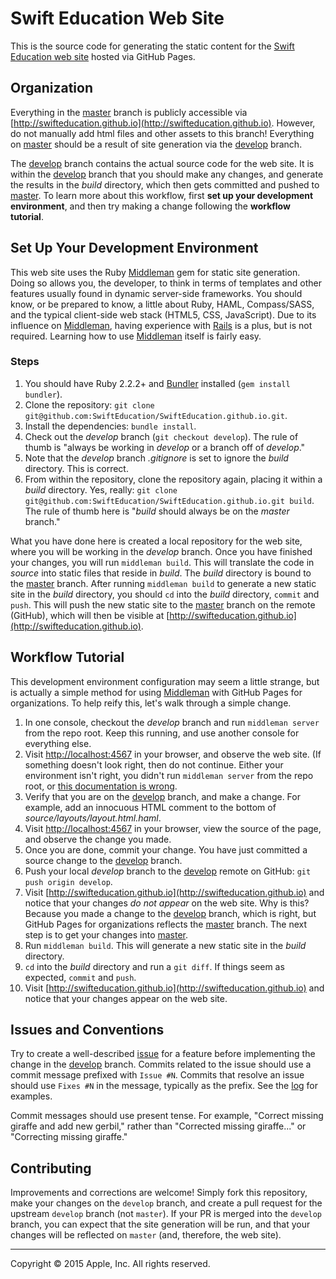 # Swift Education Web Site

This is the source code for generating the static content for the [Swift Education web site](http://swifteducation.github.io) hosted via GitHub Pages.

## Organization

Everything in the [master](https://github.com/SwiftEducation/SwiftEducation.github.io/tree/master) branch is publicly accessible via [http://swifteducation.github.io](http://swifteducation.github.io). However, do not manually add html files and other assets to this branch! Everything on [master](https://github.com/SwiftEducation/SwiftEducation.github.io/tree/master) should be a result of site generation via the [develop](https://github.com/SwiftEducation/SwiftEducation.github.io/tree/develop) branch.

The [develop](https://github.com/SwiftEducation/SwiftEducation.github.io/tree/develop) branch contains the actual source code for the web site. It is within the [develop](https://github.com/SwiftEducation/SwiftEducation.github.io/tree/develop) branch that you should make any changes, and generate the results in the _build_ directory, which then gets committed and pushed to [master](https://github.com/SwiftEducation/SwiftEducation.github.io/tree/master). To learn more about this workflow, first **set up your development environment**, and then try making a change following the **workflow tutorial**.

## Set Up Your Development Environment

This web site uses the Ruby [Middleman](https://middlemanapp.com/) gem for static site generation. Doing so allows you, the developer, to think in terms of templates and other features usually found in dynamic server-side frameworks. You should know, or be prepared to know, a little about Ruby, HAML, Compass/SASS, and the typical client-side web stack (HTML5, CSS, JavaScript). Due to its influence on [Middleman](https://middlemanapp.com/), having experience with [Rails](http://rubyonrails.org) is a plus, but is not required. Learning how to use [Middleman](https://middlemanapp.com/) itself is fairly easy.

### Steps

1. You should have Ruby 2.2.2+ and [Bundler](http://bundler.io/) installed (`gem install bundler`).
2. Clone the repository: `git clone git@github.com:SwiftEducation/SwiftEducation.github.io.git`.
3. Install the dependencies: `bundle install`.
4. Check out the _develop_ branch (`git checkout develop`). The rule of thumb is "always be working in _develop_ or a branch off of _develop_."
5. Note that the _develop_ branch _.gitignore_ is set to ignore the _build_ directory. This is correct.
6. From within the repository, clone the repository again, placing it within a _build_ directory. Yes, really: `git clone git@github.com:SwiftEducation/SwiftEducation.github.io.git build`. The rule of thumb here is "_build_ should always be on the _master_ branch."

What you have done here is created a local repository for the web site, where you will be working in the _develop_ branch. Once you have finished your changes, you will run `middleman build`. This will translate the code in _source_ into static files that reside in _build_. The _build_ directory is bound to the [master](https://github.com/SwiftEducation/SwiftEducation.github.io/tree/master) branch. After running `middleman build` to generate a new static site in the _build_ directory, you should `cd` into the _build_ directory, `commit` and `push`. This will push the new static site to the [master](https://github.com/SwiftEducation/SwiftEducation.github.io/tree/master) branch on the remote (GitHub), which will then be visible at [http://swifteducation.github.io](http://swifteducation.github.io).

## Workflow Tutorial

This development environment configuration may seem a little strange, but is actually a simple method for using [Middleman](https://middlemanapp.com/) with GitHub Pages for organizations. To help reify this, let's walk through a simple change.

1. In one console, checkout the _develop_ branch and run `middleman server` from the repo root. Keep this running, and use another console for everything else.
2. Visit [http://localhost:4567](http://localhost:4567) in your browser, and observe the web site. (If something doesn't look right, then do not continue. Either your environment isn't right, you didn't run `middleman server` from the repo root, or [this documentation is wrong](https://github.com/SwiftEducation/SwiftEducation.github.io/issues).
3. Verify that you are on the [develop](https://github.com/SwiftEducation/SwiftEducation.github.io/tree/develop) branch, and make a change. For example, add an innocuous HTML comment to the bottom of _source/layouts/layout.html.haml_.
4. Visit [http://localhost:4567](http://localhost:4567) in your browser, view the source of the page, and observe the change you made.
5. Once you are done, commit your change. You have just committed a source change to the [develop](https://github.com/SwiftEducation/SwiftEducation.github.io/tree/develop) branch.
6. Push your local _develop_ branch to the [develop](https://github.com/SwiftEducation/SwiftEducation.github.io/tree/develop) remote on GitHub: `git push origin develop`.
7. Visit [http://swifteducation.github.io](http://swifteducation.github.io) and notice that your changes _do not appear_ on the web site. Why is this? Because you made a change to the [develop](https://github.com/SwiftEducation/SwiftEducation.github.io/tree/develop) branch, which is right, but GitHub Pages for organizations reflects the [master](https://github.com/SwiftEducation/SwiftEducation.github.io/tree/master) branch. The next step is to get your changes into [master](https://github.com/SwiftEducation/SwiftEducation.github.io/tree/master).
8. Run `middleman build`. This will generate a new static site in the _build_ directory.
9. `cd` into the _build_ directory and run a `git diff`. If things seem as expected, `commit` and `push`.
10. Visit [http://swifteducation.github.io](http://swifteducation.github.io) and notice that your changes appear on the web site.

## Issues and Conventions

Try to create a well-described [issue](https://github.com/SwiftEducation/SwiftEducation.github.io/issues) for a feature before implementing the change in the [develop](https://github.com/SwiftEducation/SwiftEducation.github.io/tree/develop) branch. Commits related to the issue should use a commit message prefixed with `Issue #N`. Commits that resolve an issue should use `Fixes #N` in the message, typically as the prefix. See the [log](https://github.com/SwiftEducation/SwiftEducation.github.io/commits/develop) for examples.

Commit messages should use present tense. For example, "Correct missing giraffe and add new gerbil," rather than "Corrected missing giraffe..." or "Correcting missing giraffe."

## Contributing

Improvements and corrections are welcome! Simply fork this repository, make your changes on the `develop` branch, and create a pull request for the upstream `develop` branch (not `master`). If your PR is merged into the `develop` branch, you can expect that the site generation will be run, and that your changes will be reflected on `master` (and, therefore, the web site).

---

Copyright &copy; 2015 Apple, Inc. All rights reserved.